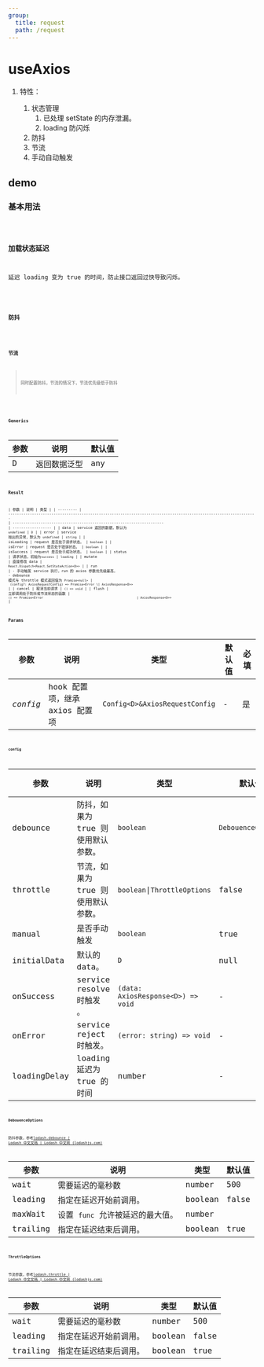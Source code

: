```yaml
---
group:
  title: request
  path: /request
---
```


# useAxios

1. 特性：

   1. 状态管理
      1. 已处理 setState 的内存泄漏。
      2. loading 防闪烁
   2. 防抖
   3. 节流
   4. 手动自动触发

## demo

### 基本用法

<code src="./Demo/index.tsx"/>

### 加载状态延迟

延迟 loading 变为 true 的时间，防止接口返回过快导致闪烁。

<code src="./Demo/LoadingDelay.tsx"/>

### 防抖

<code src="./Demo/debounce.tsx"/>

### 节流

> 同时配置防抖，节流的情况下，节流优先级低于防抖

<code src="./Demo/throttle.tsx"/>

### Generics

| 参数 | 说明         | 默认值 |
| ---- | ------------ | ------ |
| D    | 返回数据泛型 | any    |

### Result

| 参数      | 说明                                                                                                                | 类型                                                                   |
| --------- | ------------------------------------------------------------------------------------------------------------------- | ---------------------------------------------------------------------- | ------------------ |
| data      | service 返回的数据，默认为 `undefined`                                                                              | `D`                                                                    |
| error     | service 抛出的异常，默认为 `undefined`                                                                              | `string`                                                               |
| isLoading | request 是否处于请求状态。                                                                                          | `boolean`                                                              |
| isError   | request 是否处于错误状态。                                                                                          | `boolean`                                                              |
| isSuccess | request 是否处于成功状态。                                                                                          | `boolean`                                                              |
| status    | 请求状态，初始为`success`                                                                                           | `loading`                                                              |
| mutate    | 直接修改 data                                                                                                       | `React.Dispatch<React.SetStateAction<D>>`                              |
| run       | - 手动触发 service 执行，run 的 axios 参数优先级最高。<br />- debounce 模式与 throttle 模式返回值为 `Promise<null>` | ` (config?: AxiosRequestConfig) => Promise<Error \| AxiosResponse<D>>` |
| cancel    | 取消当前请求                                                                                                        | `() => void`                                                           |
| flush     | 立即调用处于防抖或节流状态的函数                                                                                    | `() => Promise<Error                                                   | AxiosResponse<D>>` |

### Params

| 参数     | 说明                           | 类型                           | 默认值 | 必填 |
| -------- | ------------------------------ | ------------------------------ | ------ | ---- |
| _config_ | hook 配置项，继承 axios 配置项 | `Config<D>&AxiosRequestConfig` | -      | 是   |

#### config

| **参数**     | **说明**                           | **类型**                           | **默认值**         | 必填 |
| ------------ | ---------------------------------- | ---------------------------------- | ------------------ | ---- |
| debounce     | 防抖，如果为 true 则使用默认参数。 | `boolean`                          | `DebouenceOptions` | 否   |
| throttle     | 节流，如果为 true 则使用默认参数。 | `boolean`\|`ThrottleOptions`       | false              | 否   |
| manual       | 是否手动触发                       | `boolean`                          | true               | 否   |
| initialData  | 默认的 data。                      | `D`                                | null               | 否   |
| onSuccess    | service resolve 时触发 。          | `(data: AxiosResponse<D>) => void` | -                  | 否   |
| onError      | service reject 时触发。            | `(error: string) => void`          | -                  | 否   |
| loadingDelay | loading 延迟为 true 的时间         | number                             | -                  | 否   |

#### DebouenceOptions

防抖参数，参考[lodash.debounce | Lodash 中文文档 | Lodash 中文网 (lodashjs.com)](https://www.lodashjs.com/docs/lodash.debounce)

| 参数     | 说明                             | 类型    | 默认值 |
| -------- | -------------------------------- | ------- | ------ |
| wait     | 需要延迟的毫秒数                 | number  | 500    |
| leading  | 指定在延迟开始前调用。           | boolean | false  |
| maxWait  | 设置 `func` 允许被延迟的最大值。 | number  |        |
| trailing | 指定在延迟结束后调用。           | boolean | true   |

#### ThrottleOptions

节流参数，参考[lodash.throttle | Lodash 中文文档 | Lodash 中文网 (lodashjs.com)](https://www.lodashjs.com/docs/lodash.throttle)

| 参数     | 说明                   | 类型    | 默认值 |
| -------- | ---------------------- | ------- | ------ |
| wait     | 需要延迟的毫秒数       | number  | 500    |
| leading  | 指定在延迟开始前调用。 | boolean | false  |
| trailing | 指定在延迟结束后调用。 | boolean | true   |
